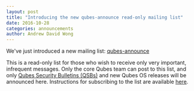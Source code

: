 ```yaml
---
layout: post
title: "Introducing the new qubes-announce read-only mailing list"
date: 2016-10-28
categories: announcements
author: Andrew David Wong
---
```


We've just introduced a new mailing list: [qubes-announce]

This is a read-only list for those who wish to receive only very important,
infrequent messages. Only the core Qubes team can post to this list, and only
[Qubes Security Bulletins (QSBs)][qsb] and new Qubes OS releases will be
announced here. Instructions for subscribing to the list are available
[here][qubes-announce].


[qubes-announce]: /support/#qubes-announce
[qsb]: /doc/security-bulletins/

